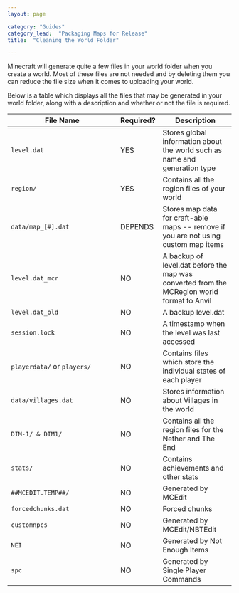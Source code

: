 ```yaml
---
layout: page

category: "Guides"
category_lead:  "Packaging Maps for Release"
title:  "Cleaning the World Folder"

---
```


Minecraft will generate quite a few files in your world folder when you create a world. Most of these files are not needed and by deleting them you can reduce the file size when it comes to uploading your world.

Below is a table which displays all the files that may be generated in your world folder, along with a description and whether or not the file is required.

<div class='table-responsive'>
  <table class='table table-striped table-condensed'>
    <thead>
      <tr>
        <th style='min-width: 230px;'>File Name</th>
        <th>Required?</th>
        <th>Description</th>
      </tr>
    </thead>
    <tbody>
      <tr>
        <td>
          <code>level.dat</code>
        </td>
        <td>
          <span class='label label-success'>YES</span>
        </td>
        <td>Stores global information about the world such as name and generation type</td>
      </tr>
      <tr>
        <td>
          <code>region/</code>
        </td>
        <td>
          <span class='label label-success'>YES</span>
        </td>
        <td>Contains all the region files of your world</td>
      </tr>
      <tr>
        <td>
          <code>data/map_[#].dat</code>
        </td>
        <td>
          <span class='label label-warning'>DEPENDS</span>
        </td>
        <td>Stores map data for craft-able maps -- remove if you are not using custom map items</td>
      </tr>
      <tr>
        <td>
          <code>level.dat_mcr</code>
        </td>
        <td>
          <span class='label label-danger'>NO</span>
        </td>
        <td>A backup of level.dat before the map was converted from the MCRegion world format to Anvil</td>
      </tr>
      <tr>
        <td>
          <code>level.dat_old</code>
        </td>
        <td>
          <span class='label label-danger'>NO</span>
        </td>
        <td>A backup level.dat</td>
      </tr>
      <tr>
        <td>
          <code>session.lock</code>
        </td>
        <td>
          <span class='label label-danger'>NO</span>
        </td>
        <td>A timestamp when the level was last accessed</td>
      </tr>
      <tr>
        <td>
          <code>playerdata/</code>
          or
          <code>players/</code>
        </td>
        <td>
          <span class='label label-danger'>NO</span>
        </td>
        <td>Contains files which store the individual states of each player</td>
      </tr>
      <tr>
        <td>
          <code>data/villages.dat</code>
        </td>
        <td>
          <span class='label label-danger'>NO</span>
        </td>
        <td>Stores information about Villages in the world</td>
      </tr>
      <tr>
        <td>
          <code>DIM-1/ & DIM1/</code>
        </td>
        <td>
          <span class='label label-danger'>NO</span>
        </td>
        <td>Contains all the region files for the Nether and The End</td>
      </tr>
      <tr>
        <td>
          <code>stats/</code>
        </td>
        <td>
          <span class='label label-danger'>NO</span>
        </td>
        <td>Contains achievements and other stats</td>
      </tr>
      <tr>
        <td>
          <code>##MCEDIT.TEMP##/</code>
        </td>
        <td>
          <span class='label label-danger'>NO</span>
        </td>
        <td>Generated by MCEdit</td>
      </tr>
      <tr>
        <td>
          <code>forcedchunks.dat</code>
        </td>
        <td>
          <span class='label label-danger'>NO</span>
        </td>
        <td>Forced chunks</td>
      </tr>
      <tr>
        <td>
          <code>customnpcs</code>
        </td>
        <td>
          <span class='label label-danger'>NO</span>
        </td>
        <td>Generated by MCEdit/NBTEdit</td>
      </tr>
      <tr>
        <td>
          <code>NEI</code>
        </td>
        <td>
          <span class='label label-danger'>NO</span>
        </td>
        <td>Generated by Not Enough Items</td>
      </tr>
      <tr>
        <td>
          <code>spc</code>
        </td>
        <td>
          <span class='label label-danger'>NO</span>
        </td>
        <td>Generated by Single Player Commands</td>
      </tr>
    </tbody>
  </table>
</div>
